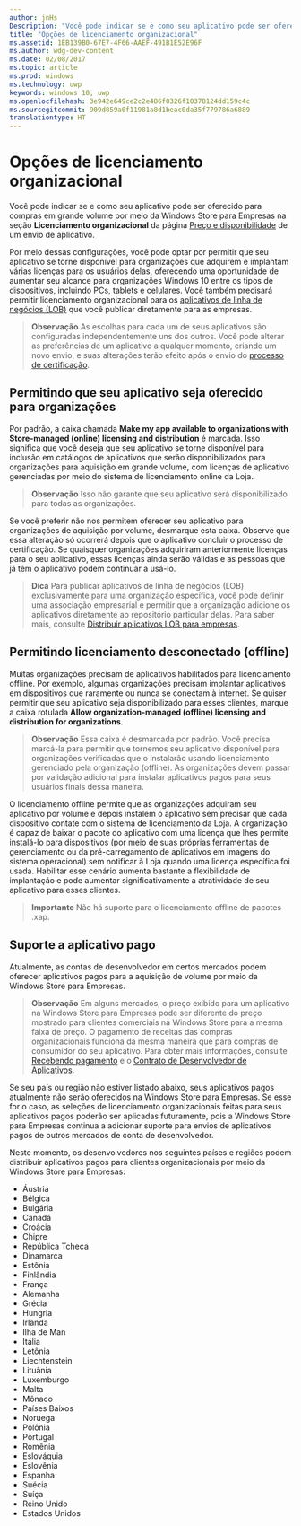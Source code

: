 ```yaml
---
author: jnHs
Description: "Você pode indicar se e como seu aplicativo pode ser oferecido para compras em grande volume por meio da Windows Store para Empresas na seção Licenciamento organizacional da página Preço e disponibilidade de um envio de aplicativo."
title: "Opções de licenciamento organizacional"
ms.assetid: 1EB139B0-67E7-4F66-AAEF-491B1E52E96F
ms.author: wdg-dev-content
ms.date: 02/08/2017
ms.topic: article
ms.prod: windows
ms.technology: uwp
keywords: windows 10, uwp
ms.openlocfilehash: 3e942e649ce2c2e486f0326f10378124dd159c4c
ms.sourcegitcommit: 909d859a0f11981a8d1beac0da35f779786a6889
translationtype: HT
---
```

# <a name="organizational-licensing-options"></a>Opções de licenciamento organizacional


Você pode indicar se e como seu aplicativo pode ser oferecido para compras em grande volume por meio da Windows Store para Empresas na seção **Licenciamento organizacional** da página [Preço e disponibilidade](set-app-pricing-and-availability.md#organizational-licensing) de um envio de aplicativo.

Por meio dessas configurações, você pode optar por permitir que seu aplicativo se torne disponível para organizações que adquirem e implantam várias licenças para os usuários delas, oferecendo uma oportunidade de aumentar seu alcance para organizações Windows 10 entre os tipos de dispositivos, incluindo PCs, tablets e celulares. Você também precisará permitir licenciamento organizacional para os [aplicativos de linha de negócios (LOB)](distribute-lob-apps-to-enterprises.md) que você publicar diretamente para as empresas.

> **Observação**  As escolhas para cada um de seus aplicativos são configuradas independentemente uns dos outros. Você pode alterar as preferências de um aplicativo a qualquer momento, criando um novo envio, e suas alterações terão efeito após o envio do [processo de certificação](the-app-certification-process.md).

## <a name="allowing-your-app-to-be-offered-to-organizations"></a>Permitindo que seu aplicativo seja oferecido para organizações

Por padrão, a caixa chamada **Make my app available to organizations with Store-managed (online) licensing and distribution** é marcada. Isso significa que você deseja que seu aplicativo se torne disponível para inclusão em catálogos de aplicativos que serão disponibilizados para organizações para aquisição em grande volume, com licenças de aplicativo gerenciadas por meio do sistema de licenciamento online da Loja.

> **Observação**  Isso não garante que seu aplicativo será disponibilizado para todas as organizações.

Se você preferir não nos permitem oferecer seu aplicativo para organizações de aquisição por volume, desmarque esta caixa. Observe que essa alteração só ocorrerá depois que o aplicativo concluir o processo de certificação. Se quaisquer organizações adquiriram anteriormente licenças para o seu aplicativo, essas licenças ainda serão válidas e as pessoas que já têm o aplicativo podem continuar a usá-lo.

> **Dica**  Para publicar aplicativos de linha de negócios (LOB) exclusivamente para uma organização específica, você pode definir uma associação empresarial e permitir que a organização adicione os aplicativos diretamente ao repositório particular delas. Para saber mais, consulte [Distribuir aplicativos LOB para empresas](distribute-lob-apps-to-enterprises.md).

## <a name="allowing-disconnected-offline-licensing"></a>Permitindo licenciamento desconectado (offline)


Muitas organizações precisam de aplicativos habilitados para licenciamento offline. Por exemplo, algumas organizações precisam implantar aplicativos em dispositivos que raramente ou nunca se conectam à internet. Se quiser permitir que seu aplicativo seja disponibilizado para esses clientes, marque a caixa rotulada **Allow organization-managed (offline) licensing and distribution for organizations**.

> **Observação**  Essa caixa é desmarcada por padrão. Você precisa marcá-la para permitir que tornemos seu aplicativo disponível para organizações verificadas que o instalarão usando licenciamento gerenciado pela organização (offline). As organizações devem passar por validação adicional para instalar aplicativos pagos para seus usuários finais dessa maneira.

O licenciamento offline permite que as organizações adquiram seu aplicativo por volume e depois instalem o aplicativo sem precisar que cada dispositivo contate com o sistema de licenciamento da Loja. A organização é capaz de baixar o pacote do aplicativo com uma licença que lhes permite instalá-lo para dispositivos (por meio de suas próprias ferramentas de gerenciamento ou da pré-carregamento de aplicativos em imagens do sistema operacional) sem notificar à Loja quando uma licença específica foi usada. Habilitar esse cenário aumenta bastante a flexibilidade de implantação e pode aumentar significativamente a atratividade de seu aplicativo para esses clientes.

> **Importante** Não há suporte para o licenciamento offline de pacotes .xap.  

 
## <a name="paid-app-support"></a>Suporte a aplicativo pago

Atualmente, as contas de desenvolvedor em certos mercados podem oferecer aplicativos pagos para a aquisição de volume por meio da Windows Store para Empresas. 

> **Observação** Em alguns mercados, o preço exibido para um aplicativo na Windows Store para Empresas pode ser diferente do preço mostrado para clientes comerciais na Windows Store para a mesma faixa de preço. O pagamento de receitas das compras organizacionais funciona da mesma maneira que para compras de consumidor do seu aplicativo. Para obter mais informações, consulte [Recebendo pagamento](getting-paid-apps.md) e o [Contrato de Desenvolvedor de Aplicativos](https://msdn.microsoft.com/library/windows/apps/hh694058).

Se seu país ou região não estiver listado abaixo, seus aplicativos pagos atualmente não serão oferecidos na Windows Store para Empresas. Se esse for o caso, as seleções de licenciamento organizacionais feitas para seus aplicativos pagos poderão ser aplicadas futuramente, pois a Windows Store para Empresas continua a adicionar suporte para envios de aplicativos pagos de outros mercados de conta de desenvolvedor.

Neste momento, os desenvolvedores nos seguintes países e regiões podem distribuir aplicativos pagos para clientes organizacionais por meio da Windows Store para Empresas:

- Áustria
- Bélgica
- Bulgária
- Canadá
- Croácia
- Chipre
- República Tcheca
- Dinamarca
- Estônia
- Finlândia
- França
- Alemanha
- Grécia
- Hungria
- Irlanda
- Ilha de Man
- Itália
- Letônia
- Liechtenstein
- Lituânia
- Luxemburgo
- Malta
- Mônaco
- Países Baixos
- Noruega
- Polônia
- Portugal
- Romênia
- Eslováquia
- Eslovênia
- Espanha
- Suécia
- Suíça
- Reino Unido
- Estados Unidos
